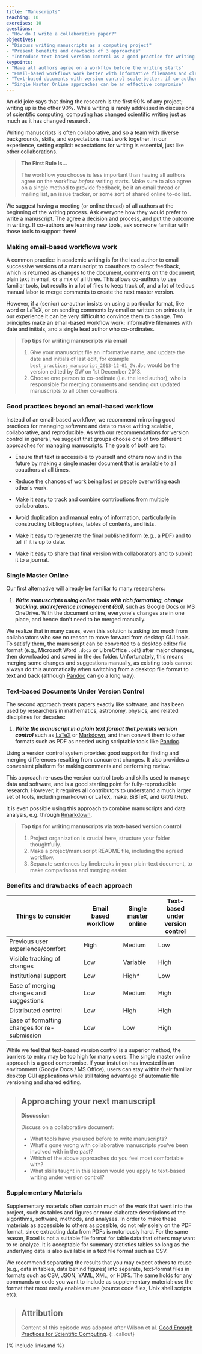 ```yaml
---
title: "Manuscripts"
teaching: 10
exercises: 10
questions:
- "How do I write a collaborative paper?"
objectives:
- "Discuss writing manuscripts as a computing project"
- "Present benefits and drawbacks of 3 approaches"
- "Introduce text-based version control as a good practice for writing manuscripts"
keypoints:
- "Have all authors agree on a workflow before the writing starts"
- "Email-based workflows work better with informative filenames and clear co-ordination"
- "Text-based documents with version control scale better, if co-authors are familiar with the tools"
- "Single Master Online approaches can be an effective compromise"
---
```


An old joke says that doing the research is the first 90% of any
project; writing up is the other 90%. While writing is rarely addressed
in discussions of scientific computing, computing has changed scientific
writing just as much as it has changed research.

Writing manuscripts is often collaborative, and so a team with
diverse backgrounds, skills, and expectations must work together.
In our experience, setting explicit expectations for writing
is essential, just like other collaborations.

> **The First Rule Is…**
>
> The workflow you choose is less important than having all authors
> agree on the workflow *before* writing starts. Make sure to also agree
> on a single method to provide feedback, be it an email thread or
> mailing list, an issue tracker, or some sort of shared online to-do list.

We suggest having a meeting (or online thread) of all authors at the
beginning of the writing process. Ask everyone how they would prefer to
write a manuscript. The agree a decision and process, and put the outcome
in writing. If co-authors are learning new tools, ask someone
familiar with those tools to support them!


### Making email-based workflows work

A common practice in academic writing is for the lead author to email
successive versions of a manuscript to coauthors to collect feedback,
which is returned as changes to the document, comments on the document,
plain text in email, or a mix of all three. This allows co-authors to
use familiar tools, but results in a lot of files to keep track of, and
a lot of tedious manual labor to merge comments to create the next
master version.

However, if a (senior) co-author insists on using a particular format,
like word or LaTeX, or on sending comments by email or written on printouts,
in our experience it can be very difficult to convince them to change.
Two principles make an email-based workflow work: informative filenames
with date and initials, and a single lead author who co-ordinates.

> **Top tips for writing manuscripts via email**
>
> 1. Give your manuscript file an informative name, and update the date and
> initials of last edit, for example `best_practices_manuscript_2013-12-01_GW.doc`
> would be the version edited by GW on 1st December 2013.
> 2. Choose one person to co-ordinate (i.e. the lead author),
> who is responsible for merging comments and sending out updated manuscripts
> to all other co-authors.


### Good practices beyond an email-based workflow

Instead of an email-based workflow, we recommend mirroring good
practices for managing software and data to make writing scalable,
collaborative, and reproducible. As with our recommendations for version
control in general, we suggest that groups choose one of two different
approaches for managing manuscripts. The goals of both are to:

-   Ensure that text is accessible to yourself and others now and in the
    future by making a single master document that is available to all
    coauthors at all times.

-   Reduce the chances of work being lost or people overwriting each
    other's work.

-   Make it easy to track and combine contributions from multiple
    collaborators.

-   Avoid duplication and manual entry of information, particularly in
    constructing bibliographies, tables of contents, and lists.

-   Make it easy to regenerate the final published form (e.g., a PDF)
    and to tell if it is up to date.

-   Make it easy to share that final version with collaborators and to
    submit it to a journal.



### Single Master Online

Our first alternative will already be familiar to many researchers:

1.  ***Write manuscripts using online tools with rich
    formatting, change tracking, and reference
    management (6a)***, such as Google Docs or MS OneDrive.
    With the document online, everyone's changes are in one place, and
    hence don't need to be merged manually.

We realize that in many cases, even this solution is asking too much
from collaborators who see no reason to move forward from desktop GUI
tools. To satisfy them, the manuscript can be converted to a desktop
editor file format (e.g., Microsoft Word `.docx` or LibreOffice
`.odt`) after major changes, then downloaded and saved in the `doc`
folder. Unfortunately, this means merging some changes and suggestions
manually, as existing tools cannot always do this automatically when
switching from a desktop file format to text and back (although
[Pandoc](https://pandoc.org/) can go a long way).


### Text-based Documents Under Version Control

The second approach treats papers exactly like software, and has been
used by researchers in mathematics, astronomy, physics, and related
disciplines for decades:

1.  ***Write the manuscript in a plain text format that
    permits version control*** such as
    [LaTeX](https://www.latex-project.org/) or
    [Markdown](https://daringfireball.net/projects/markdown/), and then convert them to
    other formats such as PDF as needed using scriptable tools like
    [Pandoc](https://pandoc.org/).

Using a version control system provides good support for finding and
merging differences resulting from concurrent changes. It also provides
a convenient platform for making comments and performing review.

This approach re-uses the version control tools and skills used to
manage data and software, and is a good starting point for
fully-reproducible research. However, it requires all contributors to
understand a much larger set of tools, including markdown or LaTeX,
make, BiBTeX, and Git/GitHub.

It is even possible using this approach to combine manuscripts and data analysis,
e.g. through [Rmarkdown](https://rmarkdown.rstudio.com/).

> **Top tips for writing manuscripts via text-based version control**
>
> 1. Project organization is crucial here, structure your folder thoughtfully.
> 2. Make a project/manuscript README file, including the agreed workflow.
> 3. Separate sentences by linebreaks in your plain-text document, to make comparisons and merging easier.


### Benefits and drawbacks of each approach

| Things to consider                           | Email based workflow | Single master online | Text-based under version control |
|----------------------------------------------|----------------------|----------------------|----------------------------------|
| Previous user experience/comfort             | High                 | Medium               | Low                              |
| Visible tracking of changes                  | Low                  | Variable             | High                             |
| Institutional support                        | Low                  | High*                | Low                              |
| Ease of merging changes and suggestions      | Low                  | Medium               | High                             |
| Distributed control                          | Low                  | High                 | High                             |
| Ease of formatting changes for re-submission | Low                  | Low                  | High                             |

While we feel that text-based version control is a superior method,
the barriers to entry may be too high for many users.
The single master online approach is a good compromise.
If your instution has invested in an environment (Google Docs / MS Office),
users can stay within their familiar desktop GUI applications while still
taking advantage of automatic file versioning and shared editing.


> ## Approaching your next manuscript
> __Discussion__
>
> Discuss on a collaborative document:
>
> * What tools have you used before to write manuscripts?
> * What's gone wrong with collaborative manuscripts you've been involved with in the past?
> * Which of the above approaches do you feel most comfortable with?
> * What skills taught in this lesson would you apply to text-based writing under version control?


### Supplementary Materials

Supplementary materials often contain much of the work that went into
the project, such as tables and figures or more elaborate descriptions
of the algorithms, software, methods, and analyses. In order to make
these materials as accessible to others as possible, do not rely solely
on the PDF format, since extracting data from PDFs is notoriously hard.
For the same reason, Excel is not a suitable file format for table data
that others may want to re-analyze. It is acceptable for summary statistics
tables so long as the underlying data is also available in a text file format such as CSV.

We recommend separating the results that you may expect others
to reuse (e.g., data in tables, data behind figures) into separate,
text-format files in formats such as CSV, JSON, YAML, XML, or HDF5.
The same holds for any commands or code you want to include as
supplementary material: use the format that most easily enables reuse
(source code files, Unix shell scripts etc).


> ## Attribution
> Content of this episode was adopted after Wilson et al.
> [Good Enough Practices for Scientific Computing](https://github.com/swcarpentry/good-enough-practices-in-scientific-computing).
{: .callout}


{% include links.md %}

